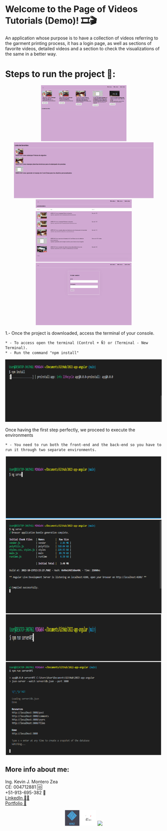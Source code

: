# Welcome to the Page of Videos Tutorials (Demo)! 🎞🎬
An application whose purpose is to have a collection of videos referring to the garment printing process, 
it has a login page, as well as sections of favorite videos, detailed videos and a section to check the visualizations of the same in a better way.

# Steps to run the project 🚨:
<p align="center">
  <img height="180"src="src/app/img/1.png" />
  <img height="180" src="src/app/img/2.png" />
  <img height="200" src="src/app/img/3.png" />
  <img height=200" src="src/app/img/4.png" />
</p>
                                          
1.- Once the project is downloaded, access the terminal of your console.

    * - To access open the terminal (Control + Ñ) or (Terminal - New Terminal).
    * - Run the command "npm install"
   
<p align="center">
  <img height="200" src="src/app/img/5.png" />
</p>
                                           
Once having the first step perfectly, we proceed to execute the environments

    * - You need to run both the front-end and the back-end so you have to run it through two separate environments.

<p align="center">
<img height="200" width="500"src="src/app/img/6.png" />
<img height="300" width="500" src="src/app/img/7.png" />
<img height="150" width="500" src="src/app/img/8.png" />   
<img height="300" width="500" src="src/app/img/9.png" />  
</p>
                                    
## More info about me: 
<div id="badges" >
Ing. Kevin J. Montero Zea 
</div>
<div id="badges" >
CE: 004712881 🆔
</div>
<div id="badges" >
+51-913-695-382 📱
</div>
<div id="badges" >
<a href="https://www.linkedin.com/in/kevin913montero/">
    LinkedIn 👨‍🦰
  </a>
</div>
<div id="badges" >
<a href="https://portfoliokjmz.netlify.app/">
    Portfolio 💼
  </a>
</div>


<p align="center">
<img height="50" src="src/app/img/logo2.png" />
<img height="50" src="src/app/img/logo3.png" />
<img height="50" src="src/app/img/Sin título.png" />
</p>
